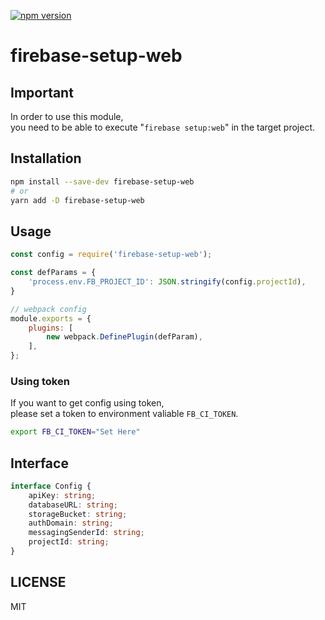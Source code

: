 [![npm version](https://badge.fury.io/js/firebase-setup-web.svg)](https://badge.fury.io/js/firebase-setup-web)

# firebase-setup-web

## Important
In order to use this module,  
you need to be able to execute "`firebase setup:web`" in the target project.

## Installation
```bash
npm install --save-dev firebase-setup-web
# or
yarn add -D firebase-setup-web
```

## Usage
```javascript
const config = require('firebase-setup-web');

const defParams = {
    'process.env.FB_PROJECT_ID': JSON.stringify(config.projectId),
}

// webpack config
module.exports = {
    plugins: [
        new webpack.DefinePlugin(defParam),
    ],
};
```

### Using token
If you want to get config using token,  
please set a token to environment valiable `FB_CI_TOKEN`.

```bash
export FB_CI_TOKEN="Set Here"
```

## Interface

```typescript
interface Config {
    apiKey: string;
    databaseURL: string;
    storageBucket: string;
    authDomain: string;
    messagingSenderId: string;
    projectId: string;
}
```

## LICENSE
MIT
